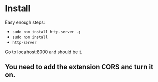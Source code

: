 # Install

Easy enough steps:

- `sudo npm install http-server -g`
- `sudo npm install`
- `http-server`

Go to localhost:8000 and should be it.

## You need to add the extension CORS and turn it on.
